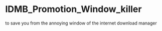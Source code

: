 # IDMB_Promotion_Window_killer
to save you from the annoying window of the internet download manager  
